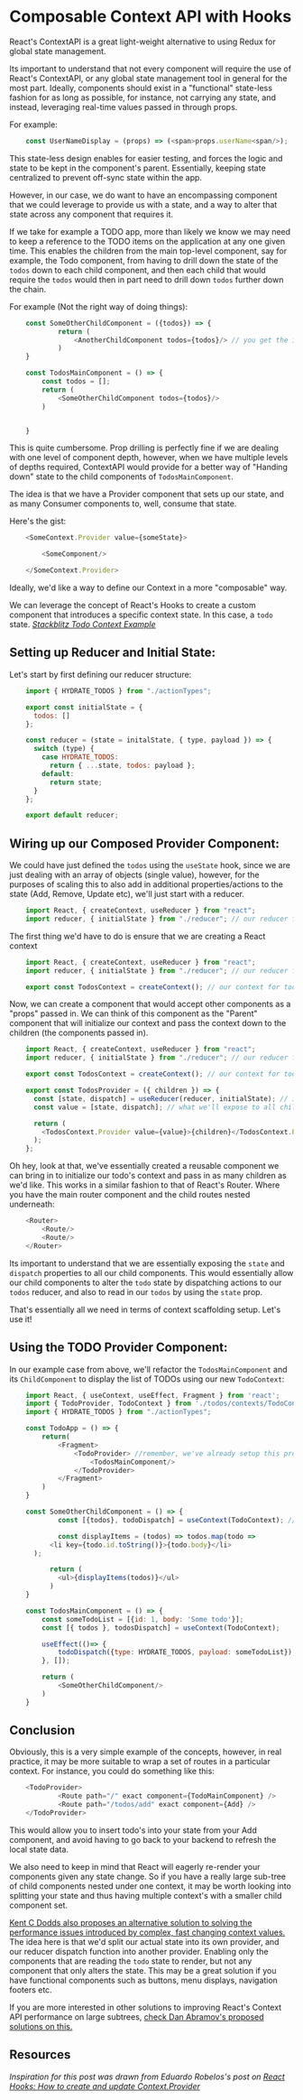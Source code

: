 # Composable Context API with Hooks

React's ContextAPI is a great light-weight alternative to using Redux for global state management.

Its important to understand that not every component will require the use of React's ContextAPI, or any global state management tool in general for the most part. Ideally, components should exist in a "functional" state-less fashion for as long as possible, for instance, not carrying any state, and instead, leveraging real-time values passed in through props.

For example:
```javascript
    const UserNameDisplay = (props) => (<span>props.userName<span/>);
```
This state-less design enables for easier testing, and forces the logic and state to be kept in the component's parent. Essentially, keeping state centralized to prevent off-sync state within the app.

However, in our case, we do want to have an encompassing component that we could leverage to provide us with a state, and a way to alter that state across any component that requires it.

If we take for example a TODO app, more than likely we know we may need to keep a reference to the TODO items on the application at any one given time. This enables the children from the main top-level component, say for example, the Todo component, from having to drill down the state of the `todos` down to each child component, and then each child that would require the `todos` would then in part need to drill down `todos` further down the chain.

For example (Not the right way of doing things):
```javascript
    const SomeOtherChildComponent = ({todos}) => {
    		return (
    			<AnotherChildComponent todos={todos}/> // you get the idea by now ...
    		)
    }

    const TodosMainComponent = () => {
    	const todos = [];
    	return (
    		<SomeOtherChildComponent todos={todos}/>
    	)


    }
```
This is quite cumbersome. Prop drilling is perfectly fine if we are dealing with one level of component depth, however, when we have multiple levels of depths required, ContextAPI would provide for a better way of "Handing down" state to the child components of `TodosMainComponent`.

The idea is that we have a Provider component that sets up our state, and as many Consumer components to, well, consume that state.

Here's the gist:
```javascript
    <SomeContext.Provider value={someState}>

    	<SomeComponent/>

    </SomeContext.Provider>
```
Ideally, we'd like a way to define our Context in a more "composable" way.

We can leverage the concept of React's Hooks to create a custom component that introduces a specific context state. In this case, a `todo` state. *[Stackblitz Todo Context Example](https://stackblitz.com/edit/react-todo-context-api)*

## Setting up Reducer and Initial State:

Let's start by first defining our reducer structure:
```javascript
    import { HYDRATE_TODOS } from "./actionTypes";

    export const initialState = {
      todos: []
    };

    const reducer = (state = initalState, { type, payload }) => {
      switch (type) {
        case HYDRATE_TODOS:
          return { ...state, todos: payload };
        default:
          return state;
      }
    };

    export default reducer;
```
## Wiring up our Composed Provider Component:

We could have just defined the `todos` using the `useState` hook, since we are just dealing with an array of objects (single value), however, for the purposes of scaling this to also add in additional properties/actions to the state (Add, Remove, Update etc), we'll just start with a reducer.
```javascript
    import React, { createContext, useReducer } from "react";
    import reducer, { initialState } from "./reducer"; // our reducer from above
```
The first thing we'd have to do is ensure that we are creating a React context
```javascript
    import React, { createContext, useReducer } from "react";
    import reducer, { initialState } from "./reducer"; // our reducer from above

    export const TodosContext = createContext(); // our context for todos
```
Now, we can create a component that would accept other components as a "props" passed in. We can think of this component as the "Parent" component that will initialize our context and pass the context down to the children (the components passed in).
```javascript
    import React, { createContext, useReducer } from "react";
    import reducer, { initialState } from "./reducer"; // our reducer from above

    export const TodosContext = createContext(); // our context for todos

    export const TodosProvider = ({ children }) => {
      const [state, dispatch] = useReducer(reducer, initialState); // intialize our reducer
      const value = [state, dispatch]; // what we'll expose to all children components

      return (
        <TodosContext.Provider value={value}>{children}</TodosContext.Provider>
      );
    };
```
Oh hey, look at that, we've essentially created a reusable component we can bring in to initialize our todo's context and pass in as many children as we'd like. This works in a similar fashion to that of React's Router. Where you have the main router component and the child routes nested underneath:
```javascript
    <Router>
    	<Route/>
    	<Route/>
    </Router>
```
Its important to understand that we are essentially exposing the `state` and `dispatch` properties to all our child components. This would essentially allow our child components to alter the `todo` state by dispatching actions to our `todos` reducer, and also to read in our `todos` by using the `state` prop.

That's essentially all we need in terms of context scaffolding setup. Let's use it!

## Using the TODO Provider Component:

In our example case from above, we'll refactor the `TodosMainComponent` and its `ChildComponent` to display the list of TODOs using our new `TodoContext`:
```javascript
    import React, { useContext, useEffect, Fragment } from 'react';
    import { TodoProvider, TodoContext } from './todos/contexts/TodoContext' // import our context provider
    import { HYDRATE_TODOS } from "./actionTypes";

    const TodoApp = () => {
    	return(
            <Fragment>
                <TodoProvider> //remember, we've already setup this provider with the value and initial state
                    <TodosMainComponent/>
                </TodoProvider>
            </Fragment>
    	)
    }

    const SomeOtherChildComponent = () => {
    		const [{todos}, todoDispatch] = useContext(TodoContext); // we can dispatch events or leverage the todo state here

    		const displayItems = (todos) => todos.map(todo =>
          <li key={todo.id.toString()}>{todo.body}</li>
      );

    	  return (
    	    <ul>{displayItems(todos)}</ul>
    	  )
    }

    const TodosMainComponent = () => {
    	const someTodoList = [{id: 1, body: 'Some todo'}];
    	const [{ todos }, todosDispatch] = useContext(TodoContext);

    	useEffect(()=> {
    		todoDispatch({type: HYDRATE_TODOS, payload: someTodoList});
    	}, []);

    	return (
    		<SomeOtherChildComponent/>
    	)
    }
```

## Conclusion

Obviously, this is a very simple example of the concepts, however, in real practice, it may be more suitable to wrap a set of routes in a particular context. For instance, you could do something like this:
```javascript
    <TodoProvider>
            <Route path="/" exact component={TodoMainComponent} />
            <Route path="/todos/add" exact component={Add} />
    </TodoProvider>
```
This would allow you to insert todo's into your state from your Add component, and avoid having to go back to your backend to refresh the local state data.

We also need to keep in mind that React will eagerly re-render your components given any state change. So if you have a really large sub-tree of child components nested under one context, it may be worth looking into splitting your state and thus having multiple context's with a smaller child component set.

[Kent C Dodds also proposes an alternative solution to solving the performance issues introduced by complex, fast changing context values.](https://kentcdodds.com/blog/how-to-optimize-your-context-value) The idea here is that we'd split our actual state into its own provider, and our reducer dispatch function into another provider. Enabling only the components that are reading the `todo` state to render, but not any component that only alters the state. This may be a great solution if you have functional components such as buttons, menu displays, navigation footers etc.

If you are more interested in other solutions to improving React's Context API performance on large subtrees, [check Dan Abramov's proposed solutions on this.](https://github.com/facebook/react/issues/15156#issuecomment-474590693)

## Resources

*Inspiration for this post was drawn from Eduardo Robelos's post on [React Hooks: How to create and update Context.Provider](https://dev.to/oieduardorabelo/react-hooks-how-to-create-and-update-contextprovider-1f68)*